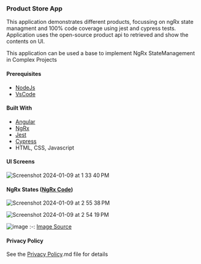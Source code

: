 
###  Product Store App

This application demonstrates different products, focussing on ngRx state managment and 100% code coverage using jest and cypress tests.
Application uses the open-source product api to retrieved and show the contents on UI.

This application can be used a base to implement NgRx StateManagement in Complex Projects




#### Prerequisites
* [NodeJs](https://nodejs.org/en/download/)
* [VsCode](https://code.visualstudio.com/)

#### Built With

* [Angular](https://angular.io/)
* [NgRx](https://ngrx.io/)
* [Jest](https://jestjs.io/)
* [Cypress](https://www.cypress.io/)
* HTML, CSS, Javascript



#### UI Screens

![Screenshot 2024-01-09 at 1 33 40 PM](https://github.com/abhayarora23UNT/ProductStore/assets/98612141/7d74ad85-6311-4842-a37f-73abfac37c0d)

#### NgRx States ([NgRx Code](https://github.com/abhayarora23UNT/ProductStore/tree/9e63ab65c643409f3fcefa509ce808d91e1413e3/src/app/store))


![Screenshot 2024-01-09 at 2 55 38 PM](https://github.com/abhayarora23UNT/ProductStore/assets/98612141/8f6a2848-f5ad-4652-8ea4-66458ef0101e)


![Screenshot 2024-01-09 at 2 54 19 PM](https://github.com/abhayarora23UNT/ProductStore/assets/98612141/838bb9a6-8c6e-4cc5-badc-8fc9571f7b1f)


![image](https://github.com/abhayarora23UNT/ProductStore/assets/98612141/496942c4-3032-4720-947d-445a5a43d2a6)
:-:
[Image Source](https://ngrx.io/guide/store)






#### Privacy Policy


See the [Privacy Policy](Privacy%20Policy.md).md file for details
